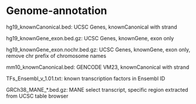 # Genome-annotation
hg19_knownCanonical.bed: UCSC Genes, knownCanonical with strand

hg19_knownGene_exon.bed.gz: UCSC Genes, knownGene, exon only

hg19_knownGene_exon.nochr.bed.gz: UCSC Genes, knownGene, exon only, remove chr prefix of chromosome names

mm10_knownCanonical.bed: GENCODE VM23, knownCanonical with strand

TFs_Ensembl_v_1.01.txt: known transcription factors in Ensembl ID

GRCh38_MANE_*.bed.gz: MANE select transcript, specific region extracted from UCSC table browser
